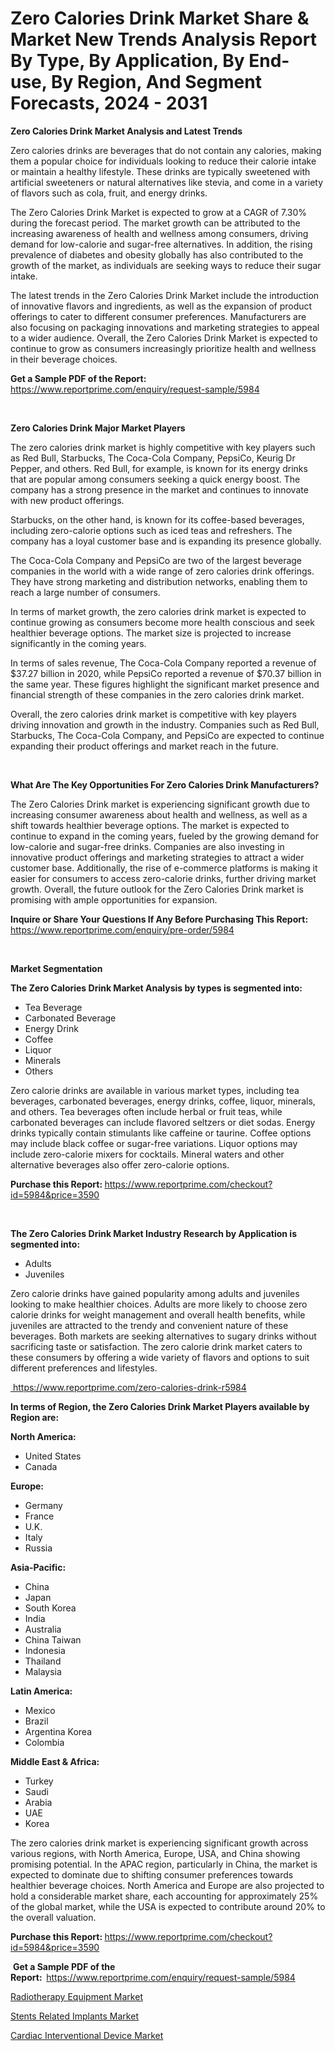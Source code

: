 <p><h1>Zero Calories Drink Market Share & Market New Trends Analysis Report By Type, By Application, By End-use, By Region, And Segment Forecasts, 2024 - 2031</h1></p><p><strong>Zero Calories Drink Market Analysis and Latest Trends</strong></p>
<p><p>Zero calories drinks are beverages that do not contain any calories, making them a popular choice for individuals looking to reduce their calorie intake or maintain a healthy lifestyle. These drinks are typically sweetened with artificial sweeteners or natural alternatives like stevia, and come in a variety of flavors such as cola, fruit, and energy drinks.</p><p>The Zero Calories Drink Market is expected to grow at a CAGR of 7.30% during the forecast period. The market growth can be attributed to the increasing awareness of health and wellness among consumers, driving demand for low-calorie and sugar-free alternatives. In addition, the rising prevalence of diabetes and obesity globally has also contributed to the growth of the market, as individuals are seeking ways to reduce their sugar intake.</p><p>The latest trends in the Zero Calories Drink Market include the introduction of innovative flavors and ingredients, as well as the expansion of product offerings to cater to different consumer preferences. Manufacturers are also focusing on packaging innovations and marketing strategies to appeal to a wider audience. Overall, the Zero Calories Drink Market is expected to continue to grow as consumers increasingly prioritize health and wellness in their beverage choices.</p></p>
<p><strong>Get a Sample PDF of the Report:&nbsp;</strong> <a href="https://www.reportprime.com/enquiry/request-sample/5984">https://www.reportprime.com/enquiry/request-sample/5984</a></p>
<p>&nbsp;</p>
<p><strong>Zero Calories Drink Major Market Players</strong></p>
<p><p>The zero calories drink market is highly competitive with key players such as Red Bull, Starbucks, The Coca-Cola Company, PepsiCo, Keurig Dr Pepper, and others. Red Bull, for example, is known for its energy drinks that are popular among consumers seeking a quick energy boost. The company has a strong presence in the market and continues to innovate with new product offerings.</p><p>Starbucks, on the other hand, is known for its coffee-based beverages, including zero-calorie options such as iced teas and refreshers. The company has a loyal customer base and is expanding its presence globally.</p><p>The Coca-Cola Company and PepsiCo are two of the largest beverage companies in the world with a wide range of zero calories drink offerings. They have strong marketing and distribution networks, enabling them to reach a large number of consumers.</p><p>In terms of market growth, the zero calories drink market is expected to continue growing as consumers become more health conscious and seek healthier beverage options. The market size is projected to increase significantly in the coming years.</p><p>In terms of sales revenue, The Coca-Cola Company reported a revenue of $37.27 billion in 2020, while PepsiCo reported a revenue of $70.37 billion in the same year. These figures highlight the significant market presence and financial strength of these companies in the zero calories drink market.</p><p>Overall, the zero calories drink market is competitive with key players driving innovation and growth in the industry. Companies such as Red Bull, Starbucks, The Coca-Cola Company, and PepsiCo are expected to continue expanding their product offerings and market reach in the future.</p></p>
<p>&nbsp;</p>
<p><strong>What Are The Key Opportunities For Zero Calories Drink Manufacturers?</strong></p>
<p><p>The Zero Calories Drink market is experiencing significant growth due to increasing consumer awareness about health and wellness, as well as a shift towards healthier beverage options. The market is expected to continue to expand in the coming years, fueled by the growing demand for low-calorie and sugar-free drinks. Companies are also investing in innovative product offerings and marketing strategies to attract a wider customer base. Additionally, the rise of e-commerce platforms is making it easier for consumers to access zero-calorie drinks, further driving market growth. Overall, the future outlook for the Zero Calories Drink market is promising with ample opportunities for expansion.</p></p>
<p><strong>Inquire or Share Your Questions If Any Before Purchasing This Report:</strong> <a href="https://www.reportprime.com/enquiry/pre-order/5984">https://www.reportprime.com/enquiry/pre-order/5984</a></p>
<p>&nbsp;</p>
<p><strong>Market Segmentation</strong></p>
<p><strong>The Zero Calories Drink Market Analysis by types is segmented into:</strong></p>
<p><ul><li>Tea Beverage</li><li>Carbonated Beverage</li><li>Energy Drink</li><li>Coffee</li><li>Liquor</li><li>Minerals</li><li>Others</li></ul></p>
<p><p>Zero calorie drinks are available in various market types, including tea beverages, carbonated beverages, energy drinks, coffee, liquor, minerals, and others. Tea beverages often include herbal or fruit teas, while carbonated beverages can include flavored seltzers or diet sodas. Energy drinks typically contain stimulants like caffeine or taurine. Coffee options may include black coffee or sugar-free variations. Liquor options may include zero-calorie mixers for cocktails. Mineral waters and other alternative beverages also offer zero-calorie options.</p></p>
<p><strong>Purchase this Report:&nbsp;</strong><a href="https://www.reportprime.com/checkout?id=5984&price=3590">https://www.reportprime.com/checkout?id=5984&price=3590</a></p>
<p>&nbsp;</p>
<p><strong>The Zero Calories Drink Market Industry Research by Application is segmented into:</strong></p>
<p><ul><li>Adults</li><li>Juveniles</li></ul></p>
<p><p>Zero calorie drinks have gained popularity among adults and juveniles looking to make healthier choices. Adults are more likely to choose zero calorie drinks for weight management and overall health benefits, while juveniles are attracted to the trendy and convenient nature of these beverages. Both markets are seeking alternatives to sugary drinks without sacrificing taste or satisfaction. The zero calorie drink market caters to these consumers by offering a wide variety of flavors and options to suit different preferences and lifestyles.</p></p>
<p><a href="https://www.reportprime.com/zero-calories-drink-r5984">&nbsp;https://www.reportprime.com/zero-calories-drink-r5984</a></p>
<p><strong>In terms of Region, the Zero Calories Drink Market Players available by Region are:</strong></p>
<p>
    <p> <strong> North America: </strong>
        <ul>
            <li>United States</li>
            <li>Canada</li>
        </ul>
        </p> 
    <p> <strong> Europe: </strong>
        <ul>
            <li>Germany</li>
            <li>France</li>
            <li>U.K.</li>
            <li>Italy</li>
            <li>Russia</li>
        </ul>
        </p> 
    <p> <strong> Asia-Pacific: </strong>
        <ul>
            <li>China</li>
            <li>Japan</li>
            <li>South Korea</li>
            <li>India</li>
            <li>Australia</li>
            <li>China Taiwan</li>
            <li>Indonesia</li>
            <li>Thailand</li>
            <li>Malaysia</li>
        </ul>
        </p> 
    <p> <strong> Latin America: </strong>
        <ul>
            <li>Mexico</li>
            <li>Brazil</li>
            <li>Argentina Korea</li>
            <li>Colombia</li>
        </ul>
        </p> 
    <p> <strong> Middle East & Africa: </strong>
        <ul>
            <li>Turkey</li>
            <li>Saudi</li>
            <li>Arabia</li>
            <li>UAE</li>
            <li>Korea</li>
        </ul>
    </p>
    </p>
<p><p>The zero calories drink market is experiencing significant growth across various regions, with North America, Europe, USA, and China showing promising potential. In the APAC region, particularly in China, the market is expected to dominate due to shifting consumer preferences towards healthier beverage choices. North America and Europe are also projected to hold a considerable market share, each accounting for approximately 25% of the global market, while the USA is expected to contribute around 20% to the overall valuation.</p></p>
<p><strong>Purchase this Report: </strong><a href="https://www.reportprime.com/checkout?id=5984&price=3590">https://www.reportprime.com/checkout?id=5984&price=3590</a></p>
<p>&nbsp;<strong>Get a Sample PDF of the Report:&nbsp;&nbsp;</strong><a href="https://www.reportprime.com/enquiry/request-sample/5984">https://www.reportprime.com/enquiry/request-sample/5984</a></p>
<p><strong></strong></p>
<p><p><a href="https://issuu.com/reportprime-2/docs/radiotherapy-equipment-market-size-2030.pptx">Radiotherapy Equipment Market</a></p><p><a href="https://issuu.com/reportprime-2/docs/stents-related-implants-market-size-2030.pptx">Stents Related Implants Market</a></p><p><a href="https://issuu.com/reportprime-2/docs/cardiac-interventional-device-market-size-2030.ppt">Cardiac Interventional Device Market</a></p></p>